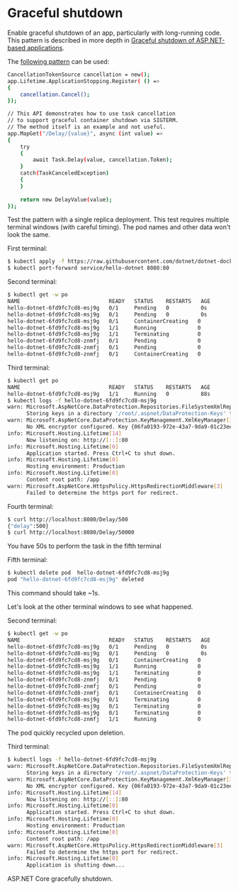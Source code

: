 # Graceful shutdown

Enable graceful shutdown of an app, particularly with long-running code. This pattern is described in more depth in [Graceful shutdown of ASP.NET-based applications](graceful-shutdown.md).

The [following pattern](https://github.com/dotnet/dotnet-docker/blob/main/samples/aspnetapp/aspnetapp/Program.cs#L30-L55) can be used:

```bash
CancellationTokenSource cancellation = new();
app.Lifetime.ApplicationStopping.Register( () =>
{
    cancellation.Cancel();
});

// This API demonstrates how to use task cancellation
// to support graceful container shutdown via SIGTERM.
// The method itself is an example and not useful.
app.MapGet("/Delay/{value}", async (int value) =>
{
    try
    {
        await Task.Delay(value, cancellation.Token);
    }
    catch(TaskCanceledException)
    {
    }
    
    return new DelayValue(value);
});
```

Test the pattern with a single replica deployment. This test requires multiple terminal windows (with careful timing). The pod names and other data won't look the same.

First terminal:

```bash
$ kubectl apply -f https://raw.githubusercontent.com/dotnet/dotnet-docker/main/samples/kubernetes/hello-dotnet/hello-dotnet.yaml
$ kubectl port-forward service/hello-dotnet 8080:80
```

Second terminal:

```bash
$ kubectl get -w po
NAME                            READY   STATUS    RESTARTS   AGE
hello-dotnet-6fd9fc7cd8-msj9g   0/1     Pending   0          0s
hello-dotnet-6fd9fc7cd8-msj9g   0/1     Pending   0          0s
hello-dotnet-6fd9fc7cd8-msj9g   0/1     ContainerCreating   0          0s
hello-dotnet-6fd9fc7cd8-msj9g   1/1     Running             0          3s
hello-dotnet-6fd9fc7cd8-msj9g   1/1     Terminating         0          74s
hello-dotnet-6fd9fc7cd8-znmfj   0/1     Pending             0          0s
hello-dotnet-6fd9fc7cd8-znmfj   0/1     Pending             0          0s
hello-dotnet-6fd9fc7cd8-znmfj   0/1     ContainerCreating   0          0s
```

Third terminal:

```bash
$ kubectl get po
NAME                            READY   STATUS    RESTARTS   AGE
hello-dotnet-6fd9fc7cd8-msj9g   1/1     Running   0          88s
$ kubectl logs -f hello-dotnet-6fd9fc7cd8-msj9g
warn: Microsoft.AspNetCore.DataProtection.Repositories.FileSystemXmlRepository[60]
      Storing keys in a directory '/root/.aspnet/DataProtection-Keys' that may not be persisted outside of the container. Protected data will be unavailable when container is destroyed.
warn: Microsoft.AspNetCore.DataProtection.KeyManagement.XmlKeyManager[35]
      No XML encryptor configured. Key {06fa0193-972e-43a7-9da9-01c23ee0b99e} may be persisted to storage in unencrypted form.
info: Microsoft.Hosting.Lifetime[14]
      Now listening on: http://[::]:80
info: Microsoft.Hosting.Lifetime[0]
      Application started. Press Ctrl+C to shut down.
info: Microsoft.Hosting.Lifetime[0]
      Hosting environment: Production
info: Microsoft.Hosting.Lifetime[0]
      Content root path: /app
warn: Microsoft.AspNetCore.HttpsPolicy.HttpsRedirectionMiddleware[3]
      Failed to determine the https port for redirect.
```

Fourth terminal:

```bash
$ curl http://localhost:8080/Delay/500
{"delay":500}
$ curl http://localhost:8080/Delay/50000
```

You have 50s to perform the task in the fifth terminal

Fifth terminal:

```bash
$ kubectl delete pod  hello-dotnet-6fd9fc7cd8-msj9g
pod "hello-dotnet-6fd9fc7cd8-msj9g" deleted
```

This command should take ~1s.

Let's look at the other terminal windows to see what happened.

Second terminal:

```bash
$ kubectl get -w po
NAME                            READY   STATUS    RESTARTS   AGE
hello-dotnet-6fd9fc7cd8-msj9g   0/1     Pending   0          0s
hello-dotnet-6fd9fc7cd8-msj9g   0/1     Pending   0          0s
hello-dotnet-6fd9fc7cd8-msj9g   0/1     ContainerCreating   0          0s
hello-dotnet-6fd9fc7cd8-msj9g   1/1     Running             0          3s
hello-dotnet-6fd9fc7cd8-msj9g   1/1     Terminating         0          74s
hello-dotnet-6fd9fc7cd8-znmfj   0/1     Pending             0          0s
hello-dotnet-6fd9fc7cd8-znmfj   0/1     Pending             0          0s
hello-dotnet-6fd9fc7cd8-znmfj   0/1     ContainerCreating   0          0s
hello-dotnet-6fd9fc7cd8-msj9g   0/1     Terminating         0          76s
hello-dotnet-6fd9fc7cd8-msj9g   0/1     Terminating         0          76s
hello-dotnet-6fd9fc7cd8-msj9g   0/1     Terminating         0          76s
hello-dotnet-6fd9fc7cd8-znmfj   1/1     Running             0          3s
```

The pod quickly recycled upon deletion.

Third terminal:

```bash
$ kubectl logs -f hello-dotnet-6fd9fc7cd8-msj9g
warn: Microsoft.AspNetCore.DataProtection.Repositories.FileSystemXmlRepository[60]
      Storing keys in a directory '/root/.aspnet/DataProtection-Keys' that may not be persisted outside of the container. Protected data will be unavailable when container is destroyed.
warn: Microsoft.AspNetCore.DataProtection.KeyManagement.XmlKeyManager[35]
      No XML encryptor configured. Key {06fa0193-972e-43a7-9da9-01c23ee0b99e} may be persisted to storage in unencrypted form.
info: Microsoft.Hosting.Lifetime[14]
      Now listening on: http://[::]:80
info: Microsoft.Hosting.Lifetime[0]
      Application started. Press Ctrl+C to shut down.
info: Microsoft.Hosting.Lifetime[0]
      Hosting environment: Production
info: Microsoft.Hosting.Lifetime[0]
      Content root path: /app
warn: Microsoft.AspNetCore.HttpsPolicy.HttpsRedirectionMiddleware[3]
      Failed to determine the https port for redirect.
info: Microsoft.Hosting.Lifetime[0]
      Application is shutting down...
```

ASP.NET Core gracefully shutdown.
